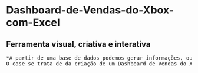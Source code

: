 # Dashboard-de-Vendas-do-Xbox-com-Excel
## Ferramenta visual, criativa e interativa

<pre>
*A partir de uma base de dados podemos gerar informações, ou seja, responder perguntas de negócio atráves da análise desses dados. 
O case se trata de da criação de um Dashboard de Vendas do Xbox com Excel, o qual é uma ferramenta que permite visualizar as informações, indicadores e métricas de desempenho de forma mais organizada e centralizada.*
</pre>